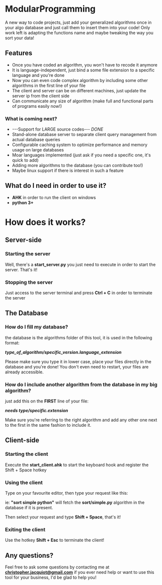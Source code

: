 # ModularProgramming
A new way to code projects, just add your generalized algorithms once in your algo database and just call them to insert them into your code!
Only work left is adapting the functions name and maybe tweaking the way you sort your data!

## Features

-  Once you have coded an algorithm, you won't have to recode it anymore
-  It is language-independent, just bind a some file extension to a specific language and you're done
-  Now you can even code complex algorithm by including some other algorithms in the first line of your file
-  The client and server can be on different machines, just update the server ip from the client 
side
- Can communicate any size of algorithm (make full and functional parts of programs easily now!)

### What is coming next?

-  ---Support for LARGE source codes--- *DONE*
-  Stand-alone database server to separate client query management from actual database queries
-  Configurable caching system to optimize performance and memory usage on large databases
-  Moar languages implemented (just ask if you need a specific one, it's quick to add)
-  Adding more algorithms to the database (you can contribute too!)
-  Maybe linux support if there is interest in such a feature

## What do I need in order to use it?

-  **AHK** in order to run the client on windows
-  **python 3+**


# How does it works?

## Server-side

### Starting the server

Well, there's a **start_server.py** you just need to execute in order to start the server.
That's it!

### Stopping the server

Just access to the server terminal and press **Ctrl + C** in order to terminate the server

## The Database

### How do I fill my database?

the database is the algorithms folder of this tool, it is used in the following format:

***type_of_algorithm/specific_version.language_extension***

Please make sure you type it in lower case, place your files directly in the database and you're done!
You don't even need to restart, your files are already accessible.

### How do I include another algorithm from the database in my big algorithm?

just add this on the **FIRST** line of your file:

***needs type/specific.extension***

Make sure you're referring to the right algorithm and add any other one next to the first in the same fashion to include it.

## Client-side

### Starting the client

Execute the **start_client.ahk** to start the keyboard hook and register the Shift + Space hotkey

### Using the client

Type on your favourite editor, then type your request like this:

***<type of algorithm> <specific version> <language used>***
ie: **"sort simple python"** will fetch the **sort/simple.py** algorithm in the database if it is present.

Then select your request and type **Shift + Space**, that's it!

### Exiting the client

Use the hotkey **Shift + Esc** to terminate the client!

## Any questions?

Feel free to ask some questions by contacting me at **christopher.jacquiot@gmail.com** if you ever need help or want to
use this tool for your business, I'd be glad to help you!
